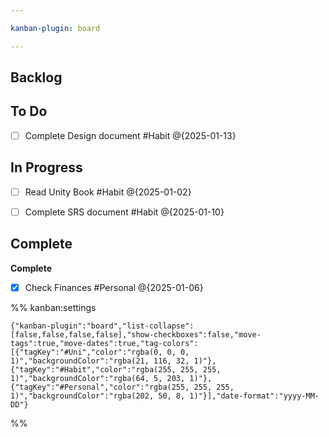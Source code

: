 ```yaml
---

kanban-plugin: board

---
```


## Backlog



## To Do

- [ ] Complete Design document #Habit @{2025-01-13}


## In Progress

- [ ] Read Unity Book #Habit
	@{2025-01-02}
- [ ] Complete SRS document #Habit @{2025-01-10}


## Complete

**Complete**
- [x] Check Finances #Personal @{2025-01-06}




%% kanban:settings
```
{"kanban-plugin":"board","list-collapse":[false,false,false,false],"show-checkboxes":false,"move-tags":true,"move-dates":true,"tag-colors":[{"tagKey":"#Uni","color":"rgba(0, 0, 0, 1)","backgroundColor":"rgba(21, 116, 32, 1)"},{"tagKey":"#Habit","color":"rgba(255, 255, 255, 1)","backgroundColor":"rgba(64, 5, 203, 1)"},{"tagKey":"#Personal","color":"rgba(255, 255, 255, 1)","backgroundColor":"rgba(202, 50, 8, 1)"}],"date-format":"yyyy-MM-DD"}
```
%%